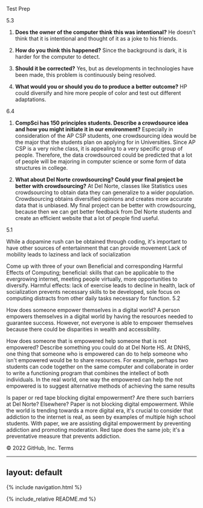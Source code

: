Test Prep

5.3

1. **Does the owner of the computer think this was intentional?** He doesn't think that it is intentional and thought of it as a joke to his friends.

2. **How do you think this happened?** Since the background is dark, it is harder for the computer to detect.

3. **Should it be corrected?** Yes, but as developments in technologies have been made, this problem is continuously being resolved.

4. **What would you or should you do to produce a better outcome?** HP could diversify and hire more people of color and test out different adaptations.

6.4

1. **CompSci has 150 principles students. Describe a crowdsource idea and how you might initiate it in our environment?** Especially in consideration of the AP CSP students, one crowdsourcing idea would be the major that the students plan on applying for in Universities. Since AP CSP is a very niche class, it is appealing to a very specific group of people. Therefore, the data crowdsourced could be predicted that a lot of people will be majoring in computer science or some form of data structures in college.

2. **What about Del Norte crowdsourcing? Could your final project be better with crowdsourcing?** At Del Norte, classes like Statistics uses crowdsourcing to obtain data they can generalize to a wider population. Crowdsourcing obtains diversified opinions and creates more accurate data that is unbiased. My final project can be better with crowdsourcing, because then we can get better feedback from Del Norte students and create an efficient website that a lot of people find useful.

5.1

While a dopamine rush can be obtained through coding, it's important to have other sources of entertainment that can provide movement Lack of mobility leads to laziness and lack of socialization

Come up with three of your own Beneficial and corresponding Harmful Effects of Computing; beneficial: skills that can be applicable to the evergrowing internet, meeting people virtually, more opportunities to diversify. Harmful effects: lack of exercise leads to decline in health, lack of socialization prevents necessary skills to be developed, sole focus on computing distracts from other daily tasks necessary for function.
5.2

How does someone empower themselves in a digital world? A person empowers themselves in a digital world by having the resources needed to guarantee success. However, not everyone is able to empower themselves because there could be disparities in wealth and accessibility.

How does someone that is empowered help someone that is not empowered? Describe something you could do at Del Norte HS. At DNHS, one thing that someone who is empowered can do to help someone who isn't empowered would be to share resources. For example, perhaps two students can code together on the same computer and collaborate in order to write a functioning program that combines the intellect of both individuals. In the real world, one way the empowered can help the not empowered is to suggest alternative methods of achieving the same results

Is paper or red tape blocking digital empowerment? Are there such barriers at Del Norte? Elsewhere? Paper is not blocking digital empowerment. While the world is trending towards a more digital era, it's crucial to consider that addiction to the internet is real, as seen by examples of multiple high school students. With paper, we are assisting digital empowerment by preventing addiction and promoting moderation. Red tape does the same job; it's a preventative measure that prevents addiction.

© 2022 GitHub, Inc.
Terms

---
layout: default
---
{% include navigation.html %}

{% include_relative README.md %}